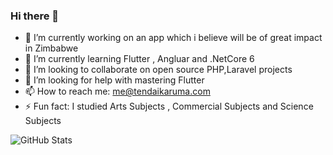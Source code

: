 ### Hi there 👋

- 🔭 I’m currently working on an app which i believe will be of great impact in Zimbabwe
- 🌱 I’m currently learning Flutter , Angluar and .NetCore 6
- 👯 I’m looking to collaborate on open source PHP,Laravel projects
- 🤔 I’m looking for help with mastering Flutter
- 📫 How to reach me: me@tendaikaruma.com
- ⚡ Fun fact: I studied Arts Subjects , Commercial Subjects and Science Subjects


![GitHub Stats](https://github-readme-stats.vercel.app/api?username=protendai&theme=prussian&count_private=true)

